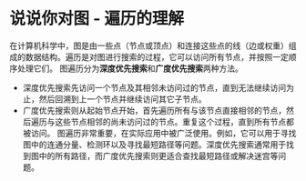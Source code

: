 # 说说你对图 - 遍历的理解
在计算机科学中，图是由一些点（节点或顶点）和连接这些点的线（边或权重）组成的数据结构。遍历是对图进行搜索的过程，它可以访问所有节点，并按照一定顺序处理它们。
图遍历分为**深度优先搜索**和**广度优先搜索**两种方法。
+ 深度优先搜索先访问一个节点及其相邻未访问过的节点，直到无法继续访问为止，然后回溯到上一个节点并继续访问其它子节点。
+ 广度优先搜索则从起始节点开始，首先遍历所有与该节点直接相邻的节点，然后遍历与这些节点相邻的尚未访问过的节点。重复这个过程，直到所有节点都被访问。
图遍历非常重要，在实际应用中被广泛使用。例如，它可以用于寻找图中的连通分量、检测环以及寻找最短路径等问题。深度优先搜索通常用于找到图中的所有路径，而广度优先搜索则更适合查找最短路径或解决迷宫等问题。
